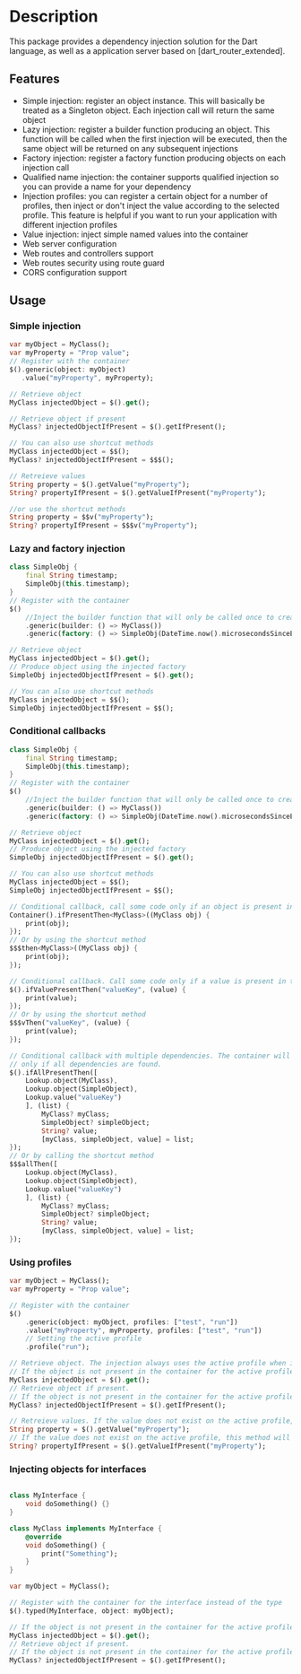 # Description
This package provides a dependency injection solution for the Dart language, as well as a application server based on [dart_router_extended].

## Features

- Simple injection: register an object instance. This will basically be treated as a Singleton object. Each injection call will return the same object
- Lazy injection: register a builder function producing an object. This function will be called when the first injection will be executed, then the same object will be returned on any subsequent injections
- Factory injection: register a factory function producing objects on each injection call
- Qualified name injection: the container supports qualified injection so you can provide a name for your dependency
- Injection profiles: you can register a certain object for a number of profiles, then inject or don't inject the value according to the selected profile. This feature is helpful if you want to run your application with different injection profiles
- Value injection: inject simple named values into the container
- Web server configuration
- Web routes and controllers support
- Web routes security using route guard
- CORS configuration support

## Usage

### Simple injection

```dart
var myObject = MyClass();
var myProperty = "Prop value";
// Register with the container
$().generic(object: myObject)
   .value("myProperty", myProperty);

// Retrieve object
MyClass injectedObject = $().get();

// Retrieve object if present
MyClass? injectedObjectIfPresent = $().getIfPresent();

// You can also use shortcut methods
MyClass injectedObject = $$();
MyClass? injectedObjectIfPresent = $$$();

// Retreieve values
String property = $().getValue("myProperty");
String? propertyIfPresent = $().getValueIfPresent("myProperty");

//or use the shortcut methods
String property = $$v("myProperty");
String? propertyIfPresent = $$$v("myProperty");

```

### Lazy and factory injection

```dart
class SimpleObj {
    final String timestamp;
    SimpleObj(this.timestamp);
}
// Register with the container
$()
    //Inject the builder function that will only be called once to create the container object
    .generic(builder: () => MyClass())
    .generic(factory: () => SimpleObj(DateTime.now().microsecondsSinceEpoch.toString()));

// Retrieve object
MyClass injectedObject = $().get();
// Produce object using the injected factory
SimpleObj injectedObjectIfPresent = $().get();

// You can also use shortcut methods
MyClass injectedObject = $$();
SimpleObj injectedObjectIfPresent = $$();
```

### Conditional callbacks

```dart
class SimpleObj {
    final String timestamp;
    SimpleObj(this.timestamp);
}
// Register with the container
$()
    //Inject the builder function that will only be called once to create the container object
    .generic(builder: () => MyClass())
    .generic(factory: () => SimpleObj(DateTime.now().microsecondsSinceEpoch.toString()));

// Retrieve object
MyClass injectedObject = $().get();
// Produce object using the injected factory
SimpleObj injectedObjectIfPresent = $().get();

// You can also use shortcut methods
MyClass injectedObject = $$();
SimpleObj injectedObjectIfPresent = $$();

// Conditional callback, call some code only if an object is present in the container
Container().ifPresentThen<MyClass>((MyClass obj) {
    print(obj);
});
// Or by using the shortcut method
$$$then<MyClass>((MyClass obj) {
    print(obj);
});

// Conditional callback. Call some code only if a value is present in the container
$().ifValuePresentThen("valueKey", (value) {
    print(value);
});
// Or by using the shortcut method
$$$vThen("valueKey", (value) {
    print(value);
});

// Conditional callback with multiple dependencies. The container will invoke the callback
// only if all dependencies are found.
$().ifAllPresentThen([
    Lookup.object(MyClass), 
    Lookup.object(SimpleObject), 
    Lookup.value("valueKey")
    ], (list) {
        MyClass? myClass;
        SimpleObject? simpleObject;
        String? value;
        [myClass, simpleObject, value] = list;
});
// Or by calling the shortcut method
$$$allThen([
    Lookup.object(MyClass), 
    Lookup.object(SimpleObject), 
    Lookup.value("valueKey")
    ], (list) {
        MyClass? myClass;
        SimpleObject? simpleObject;
        String? value;
        [myClass, simpleObject, value] = list;
});
```

### Using profiles
```dart
var myObject = MyClass();
var myProperty = "Prop value";

// Register with the container
$()
    .generic(object: myObject, profiles: ["test", "run"])
    .value("myProperty", myProperty, profiles: ["test", "run"])
    // Setting the active profile
    .profile("run");

// Retrieve object. The injection always uses the active profile when injecting any registered objects or provided values
// If the object is not present in the container for the active profile, this method will throw an exception
MyClass injectedObject = $().get();
// Retrieve object if present. 
// If the object is not present in the container for the active profile, this method will return null
MyClass? injectedObjectIfPresent = $().getIfPresent();

// Retreieve values. If the value does not exist on the active profile, this method will throw an exception
String property = $().getValue("myProperty");
// If the value does not exist on the active profile, this method will return null
String? propertyIfPresent = $().getValueIfPresent("myProperty");
```

### Injecting objects for interfaces
```dart

class MyInterface {
    void doSomething() {}
}

class MyClass implements MyInterface {
    @override
    void doSomething() {
        print("Something");
    }
}

var myObject = MyClass();

// Register with the container for the interface instead of the type
$().typed(MyInterface, object: myObject);

// If the object is not present in the container for the active profile, this method will throw an exception
MyClass injectedObject = $().get();
// Retrieve object if present. 
// If the object is not present in the container for the active profile, this method will return null
MyClass? injectedObjectIfPresent = $().getIfPresent();
```
